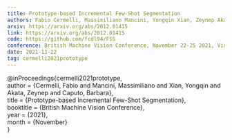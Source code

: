 ```yaml
---
title: Prototype-based Incremental Few-Shot Segmentation
authors: Fabio Cermelli, Massimiliano Mancini, Yongqin Xian, Zeynep Akata, Barbara Caputo
arxiv: https://arxiv.org/abs/2012.01415
link: https://arxiv.org/abs/2012.01415
code: https://github.com/fcdl94/FSS
conference: British Machine Vision Conference, November 22-25 2021, Virtual.
date: 2021-11-22
tag: cermelli2021prototype
---
```

@inProceedings{cermelli2021prototype,  
 author = {Cermelli, Fabio and Mancini, Massimiliano and Xian, Yongqin and Akata, Zeynep and Caputo,
    Barbara},  
 title  = {Prototype-based Incremental Few-Shot Segmentation},  
 booktitle = {British Machine Vision Conference},  
 year      = {2021},  
 month     = {November}  
}
